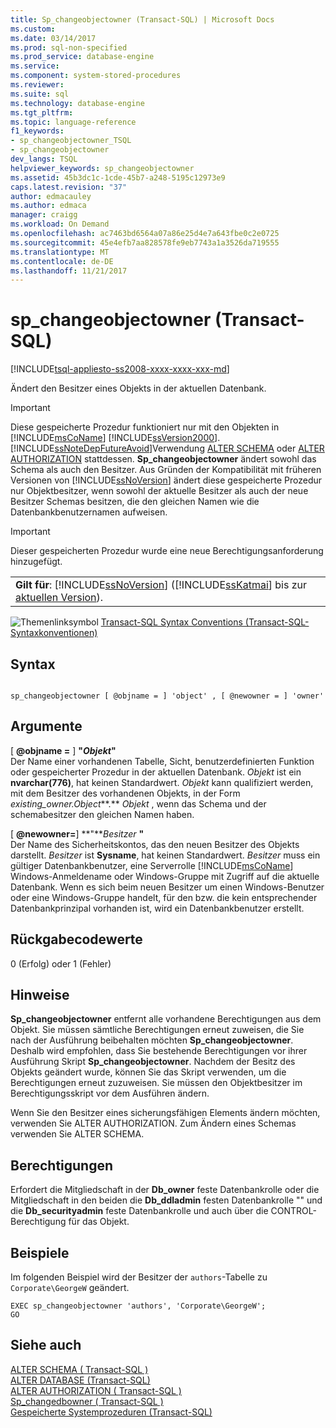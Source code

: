 ```yaml
---
title: Sp_changeobjectowner (Transact-SQL) | Microsoft Docs
ms.custom: 
ms.date: 03/14/2017
ms.prod: sql-non-specified
ms.prod_service: database-engine
ms.service: 
ms.component: system-stored-procedures
ms.reviewer: 
ms.suite: sql
ms.technology: database-engine
ms.tgt_pltfrm: 
ms.topic: language-reference
f1_keywords:
- sp_changeobjectowner_TSQL
- sp_changeobjectowner
dev_langs: TSQL
helpviewer_keywords: sp_changeobjectowner
ms.assetid: 45b3dc1c-1cde-45b7-a248-5195c12973e9
caps.latest.revision: "37"
author: edmacauley
ms.author: edmaca
manager: craigg
ms.workload: On Demand
ms.openlocfilehash: ac7463bd6564a07a86e25d4e7a643fbe0c2e0725
ms.sourcegitcommit: 45e4efb7aa828578fe9eb7743a1a3526da719555
ms.translationtype: MT
ms.contentlocale: de-DE
ms.lasthandoff: 11/21/2017
---
```

# <a name="spchangeobjectowner-transact-sql"></a>sp_changeobjectowner (Transact-SQL)
[!INCLUDE[tsql-appliesto-ss2008-xxxx-xxxx-xxx-md](../../includes/tsql-appliesto-ss2008-xxxx-xxxx-xxx-md.md)]

  Ändert den Besitzer eines Objekts in der aktuellen Datenbank.  
  
> [!IMPORTANT]  
>  Diese gespeicherte Prozedur funktioniert nur mit den Objekten in [!INCLUDE[msCoName](../../includes/msconame-md.md)] [!INCLUDE[ssVersion2000](../../includes/ssversion2000-md.md)]. [!INCLUDE[ssNoteDepFutureAvoid](../../includes/ssnotedepfutureavoid-md.md)]Verwendung [ALTER SCHEMA](../../t-sql/statements/alter-schema-transact-sql.md) oder [ALTER AUTHORIZATION](../../t-sql/statements/alter-authorization-transact-sql.md) stattdessen. **Sp_changeobjectowner** ändert sowohl das Schema als auch den Besitzer. Aus Gründen der Kompatibilität mit früheren Versionen von [!INCLUDE[ssNoVersion](../../includes/ssnoversion-md.md)] ändert diese gespeicherte Prozedur nur Objektbesitzer, wenn sowohl der aktuelle Besitzer als auch der neue Besitzer Schemas besitzen, die den gleichen Namen wie die Datenbankbenutzernamen aufweisen.  
  
> [!IMPORTANT]  
>  Dieser gespeicherten Prozedur wurde eine neue Berechtigungsanforderung hinzugefügt.  
  
||  
|-|  
|**Gilt für**: [!INCLUDE[ssNoVersion](../../includes/ssnoversion-md.md)] ([!INCLUDE[ssKatmai](../../includes/sskatmai-md.md)] bis zur [aktuellen Version](http://go.microsoft.com/fwlink/p/?LinkId=299658)).|  
  
 ![Themenlinksymbol](../../database-engine/configure-windows/media/topic-link.gif "Topic link icon") [Transact-SQL Syntax Conventions (Transact-SQL-Syntaxkonventionen)](../../t-sql/language-elements/transact-sql-syntax-conventions-transact-sql.md)  
  
## <a name="syntax"></a>Syntax  
  
```  
  
sp_changeobjectowner [ @objname = ] 'object' , [ @newowner = ] 'owner'  
```  
  
## <a name="arguments"></a>Argumente  
 [  **@objname =** ] **"***Objekt***"**  
 Der Name einer vorhandenen Tabelle, Sicht, benutzerdefinierten Funktion oder gespeicherter Prozedur in der aktuellen Datenbank. *Objekt* ist ein **nvarchar(776)**, hat keinen Standardwert. *Objekt* kann qualifiziert werden, mit dem Besitzer des vorhandenen Objekts, in der Form *existing_owner.Object***.** *Objekt* , wenn das Schema und der schemabesitzer den gleichen Namen haben.  
  
 [  **@newowner=**] **"***Besitzer* **"**  
 Der Name des Sicherheitskontos, das den neuen Besitzer des Objekts darstellt. *Besitzer* ist **Sysname**, hat keinen Standardwert. *Besitzer* muss ein gültiger Datenbankbenutzer, eine Serverrolle [!INCLUDE[msCoName](../../includes/msconame-md.md)] Windows-Anmeldename oder Windows-Gruppe mit Zugriff auf die aktuelle Datenbank. Wenn es sich beim neuen Besitzer um einen Windows-Benutzer oder eine Windows-Gruppe handelt, für den bzw. die kein entsprechender Datenbankprinzipal vorhanden ist, wird ein Datenbankbenutzer erstellt.  
  
## <a name="return-code-values"></a>Rückgabecodewerte  
 0 (Erfolg) oder 1 (Fehler)  
  
## <a name="remarks"></a>Hinweise  
 **Sp_changeobjectowner** entfernt alle vorhandene Berechtigungen aus dem Objekt. Sie müssen sämtliche Berechtigungen erneut zuweisen, die Sie nach der Ausführung beibehalten möchten **Sp_changeobjectowner**. Deshalb wird empfohlen, dass Sie bestehende Berechtigungen vor ihrer Ausführung Skript **Sp_changeobjectowner**. Nachdem der Besitz des Objekts geändert wurde, können Sie das Skript verwenden, um die Berechtigungen erneut zuzuweisen. Sie müssen den Objektbesitzer im Berechtigungsskript vor dem Ausführen ändern.  
  
 Wenn Sie den Besitzer eines sicherungsfähigen Elements ändern möchten, verwenden Sie ALTER AUTHORIZATION. Zum Ändern eines Schemas verwenden Sie ALTER SCHEMA.  
  
## <a name="permissions"></a>Berechtigungen  
 Erfordert die Mitgliedschaft in der **Db_owner** feste Datenbankrolle oder die Mitgliedschaft in den beiden die **Db_ddladmin** festen Datenbankrolle "" und die **Db_securityadmin** feste Datenbankrolle und auch über die CONTROL-Berechtigung für das Objekt.  
  
## <a name="examples"></a>Beispiele  
 Im folgenden Beispiel wird der Besitzer der `authors`-Tabelle zu `Corporate\GeorgeW` geändert.  
  
```  
EXEC sp_changeobjectowner 'authors', 'Corporate\GeorgeW';  
GO  
```  
  
## <a name="see-also"></a>Siehe auch  
 [ALTER SCHEMA &#40; Transact-SQL &#41;](../../t-sql/statements/alter-schema-transact-sql.md)   
 [ALTER DATABASE &#40;Transact-SQL&#41;](../../t-sql/statements/alter-database-transact-sql.md)   
 [ALTER AUTHORIZATION &#40; Transact-SQL &#41;](../../t-sql/statements/alter-authorization-transact-sql.md)   
 [Sp_changedbowner &#40; Transact-SQL &#41;](../../relational-databases/system-stored-procedures/sp-changedbowner-transact-sql.md)   
 [Gespeicherte Systemprozeduren &#40;Transact-SQL&#41;](../../relational-databases/system-stored-procedures/system-stored-procedures-transact-sql.md)  
  
  
